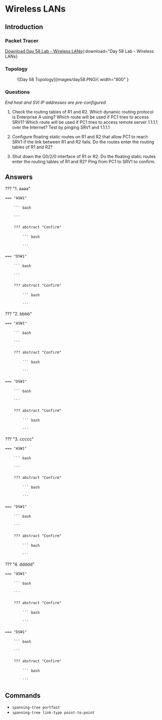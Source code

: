 # Wireless LANs

## Introduction

### Packet Tracer

[Download Day 58 Lab - Wireless LANs](/JITL/Day%2058%20Lab%20-%20Wireless%20LANs.pkt){:download="Day 58 Lab - Wireless LANs}

### Topology

<figure markdown>
  ![Day 58 Topology](images/day58.PNG){ width="800" }
  <figcaption></figcaption>
</figure>

### Questions

*End host and SVI IP addresses are pre-configured*

1. Check the routing tables of R1 and R2.  Which dynamic routing protocol is Enterprise A using?
    Which route will be used if PC1 tries to access SRV1?
    Which route will be used if PC1 tries to access remote server 1.1.1.1 over the Internet?
    Test by pinging SRV1 and 1.1.1.1

2. Configure floating static routes on R1 and R2 that allow PC1 to reach SRV1 if the link between R1 and R2 fails.
    Do the routes enter the routing tables of R1 and R2?

3. Shut down the G0/2/0 interface of R1 or R2.
    Do the floating static routes enter the routing tables of R1 and R2?
    Ping from PC1 to SRV1 to confirm.

## Answers


??? "1. aaaa"

    === "ASW1"

        ``` bash

        ```

        ??? abstract "Confirm"

            ``` bash

            ```

    === "DSW1"

        ``` bash

        ```

        ??? abstract "Confirm"

            ``` bash

            ```

??? "2. bbbb"

    === "ASW1"

        ``` bash

        ```

        ??? abstract "Confirm"

            ``` bash

            ```

    === "DSW1"

        ``` bash

        ```

        ??? abstract "Confirm"

            ``` bash

            ```
            
??? "3. ccccc"

    === "ASW1"

        ``` bash

        ```

        ??? abstract "Confirm"

            ``` bash

            ```

    === "DSW1"

        ``` bash

        ```

        ??? abstract "Confirm"

            ``` bash

            ```

??? "4. ddddd"

    === "ASW1"

        ``` bash

        ```

        ??? abstract "Confirm"

            ``` bash

            ```

    === "DSW1"

        ``` bash

        ```

        ??? abstract "Confirm"

            ``` bash

            ```

## Commands

* `spanning-tree portfast `
* `spanning-tree link-type point-to-point `

  